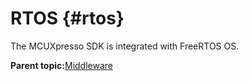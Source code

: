 # RTOS {#rtos}

The MCUXpresso SDK is integrated with FreeRTOS OS.

**Parent topic:**[Middleware](../topics/applicable_for_productrt1050_or_productrt1010_or_p.md)

